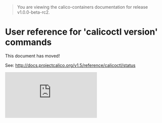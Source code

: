 > You are viewing the calico-containers documentation for release v1.0.0-beta-rc2.

# User reference for 'calicoctl version' commands

This document has moved!

See: http://docs.projectcalico.org/v1.5/reference/calicoctl/status

[![Analytics](https://calico-ga-beacon.appspot.com/UA-52125893-3/calico-containers/docs/calicoctl/version.md?pixel)](https://github.com/igrigorik/ga-beacon)
